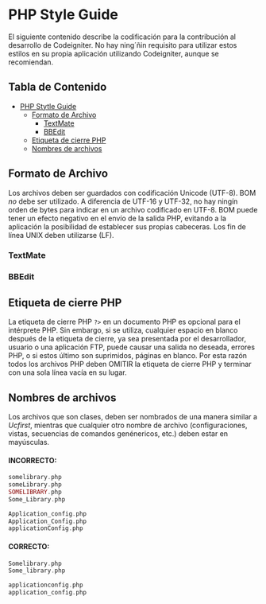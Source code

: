 # <a name='php-style-guide'>PHP Style Guide</a>
El siguiente contenido describe la codificación para la contribución al desarrollo de Codeigniter. No hay ning´ñin requisito para utilizar estos estilos en su propia aplicación utilizando Codeigniter, aunque se recomiendan.

## <a name='TOC'>Tabla de Contenido</a>

* [PHP Stytle Guide](#php-style-guide)
  * [Formato de Archivo](#formato-de-archivos)
    * [TextMate](#texmate)
    * [BBEdit](#bbedit)
  * [Etiqueta de cierre PHP](#etiqueta-cierre-php)
  * [Nombres de archivos](#nombres-de-archivos)

## <a name='formato-de-archivos'>Formato de Archivo</a>
Los archivos deben ser guardados con codificación Unicode (UTF-8). BOM *no* debe ser utilizado. A diferencia de UTF-16 y UTF-32, no hay ningín orden de bytes para indicar en un archivo codificado en UTF-8. BOM puede tener un efecto negativo en el envío de la salida PHP, evitando a la aplicación la posibilidad de establecer sus propias cabeceras. Los fin de línea UNIX deben utilizarse (LF).

### <a name='texmate'>TextMate</a>

### <a name='bbedit'>BBEdit</a>

## <a name='etiqueta-cierre-php'>Etiqueta de cierre PHP</a>
La etiqueta de cierre PHP `?>` en un documento PHP es opcional para el intérprete PHP. Sin embargo, si se utiliza, cualquier espacio en blanco después de la etiqueta de cierre, ya sea presentada por el desarrollador, usuario o una aplicación FTP, puede causar una salida no deseada, errores PHP, o si estos último son suprimidos, páginas en blanco. Por esta razón todos los archivos PHP deben OMITIR la etiqueta de cierre PHP y terminar con una sola línea vacía en su lugar.

## <a name="nombres-de-archivos">Nombres de archivos</a>
Los archivos que son clases, deben ser nombrados de una manera similar a *Ucfirst*, mientras que cualquier otro nombre de archivo (configuraciones, vistas, secuencias de comandos genénericos, etc.) deben estar en mayúsculas.

#### INCORRECTO:

```php
somelibrary.php
someLibrary.php
SOMELIBRARY.php
Some_Library.php

Application_config.php
Application_Config.php
applicationConfig.php
```

#### CORRECTO:
```php
Somelibrary.php
Some_library.php

applicationconfig.php
application_config.php
```
